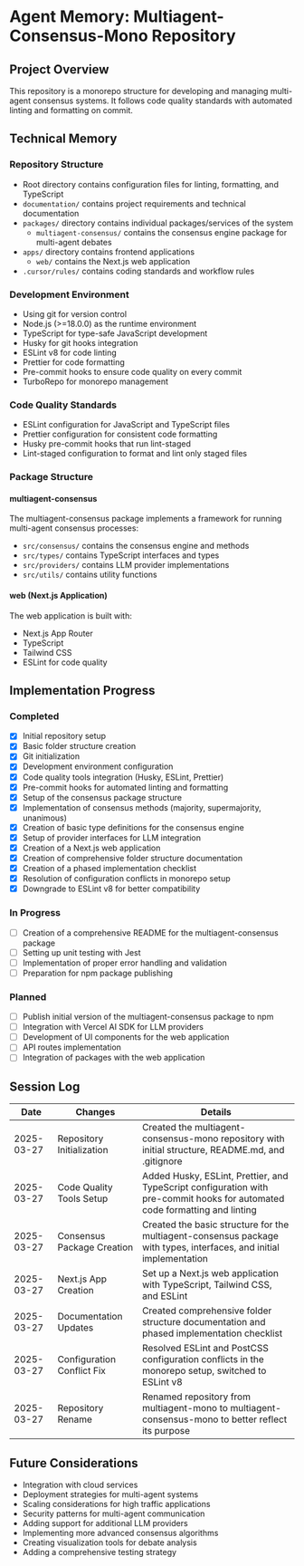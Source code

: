 # Agent Memory: Multiagent-Consensus-Mono Repository

## Project Overview

This repository is a monorepo structure for developing and managing multi-agent consensus systems. It follows code quality standards with automated linting and formatting on commit.

## Technical Memory

### Repository Structure

- Root directory contains configuration files for linting, formatting, and TypeScript
- `documentation/` contains project requirements and technical documentation
- `packages/` directory contains individual packages/services of the system
  - `multiagent-consensus/` contains the consensus engine package for multi-agent debates
- `apps/` directory contains frontend applications
  - `web/` contains the Next.js web application
- `.cursor/rules/` contains coding standards and workflow rules

### Development Environment

- Using git for version control
- Node.js (>=18.0.0) as the runtime environment
- TypeScript for type-safe JavaScript development
- Husky for git hooks integration
- ESLint v8 for code linting
- Prettier for code formatting
- Pre-commit hooks to ensure code quality on every commit
- TurboRepo for monorepo management

### Code Quality Standards

- ESLint configuration for JavaScript and TypeScript files
- Prettier configuration for consistent code formatting
- Husky pre-commit hooks that run lint-staged
- Lint-staged configuration to format and lint only staged files

### Package Structure

#### multiagent-consensus

The multiagent-consensus package implements a framework for running multi-agent consensus processes:

- `src/consensus/` contains the consensus engine and methods
- `src/types/` contains TypeScript interfaces and types
- `src/providers/` contains LLM provider implementations
- `src/utils/` contains utility functions

#### web (Next.js Application)

The web application is built with:

- Next.js App Router
- TypeScript
- Tailwind CSS
- ESLint for code quality

## Implementation Progress

### Completed

- [x] Initial repository setup
- [x] Basic folder structure creation
- [x] Git initialization
- [x] Development environment configuration
- [x] Code quality tools integration (Husky, ESLint, Prettier)
- [x] Pre-commit hooks for automated linting and formatting
- [x] Setup of the consensus package structure
- [x] Implementation of consensus methods (majority, supermajority, unanimous)
- [x] Creation of basic type definitions for the consensus engine
- [x] Setup of provider interfaces for LLM integration
- [x] Creation of a Next.js web application
- [x] Creation of comprehensive folder structure documentation
- [x] Creation of a phased implementation checklist
- [x] Resolution of configuration conflicts in monorepo setup
- [x] Downgrade to ESLint v8 for better compatibility

### In Progress

- [ ] Creation of a comprehensive README for the multiagent-consensus package
- [ ] Setting up unit testing with Jest
- [ ] Implementation of proper error handling and validation
- [ ] Preparation for npm package publishing

### Planned

- [ ] Publish initial version of the multiagent-consensus package to npm
- [ ] Integration with Vercel AI SDK for LLM providers
- [ ] Development of UI components for the web application
- [ ] API routes implementation
- [ ] Integration of packages with the web application

## Session Log

| Date       | Changes                    | Details                                                                                                                     |
| ---------- | -------------------------- | --------------------------------------------------------------------------------------------------------------------------- |
| 2025-03-27 | Repository Initialization  | Created the multiagent-consensus-mono repository with initial structure, README.md, and .gitignore                          |
| 2025-03-27 | Code Quality Tools Setup   | Added Husky, ESLint, Prettier, and TypeScript configuration with pre-commit hooks for automated code formatting and linting |
| 2025-03-27 | Consensus Package Creation | Created the basic structure for the multiagent-consensus package with types, interfaces, and initial implementation         |
| 2025-03-27 | Next.js App Creation       | Set up a Next.js web application with TypeScript, Tailwind CSS, and ESLint                                                  |
| 2025-03-27 | Documentation Updates      | Created comprehensive folder structure documentation and phased implementation checklist                                    |
| 2025-03-27 | Configuration Conflict Fix | Resolved ESLint and PostCSS configuration conflicts in the monorepo setup, switched to ESLint v8                            |
| 2025-03-27 | Repository Rename          | Renamed repository from multiagent-mono to multiagent-consensus-mono to better reflect its purpose                          |

## Future Considerations

- Integration with cloud services
- Deployment strategies for multi-agent systems
- Scaling considerations for high traffic applications
- Security patterns for multi-agent communication
- Adding support for additional LLM providers
- Implementing more advanced consensus algorithms
- Creating visualization tools for debate analysis
- Adding a comprehensive testing strategy
